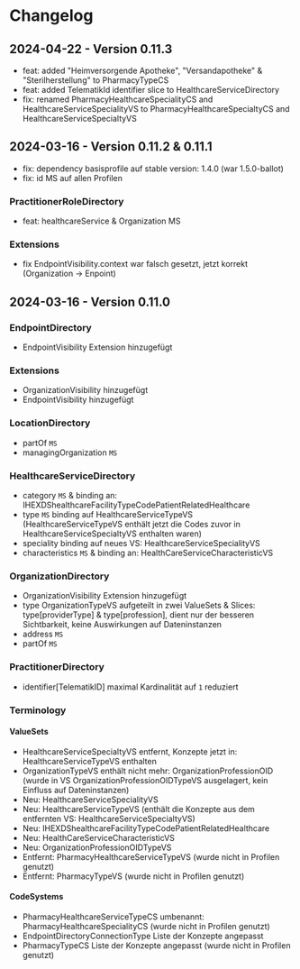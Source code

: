 # Changelog

## 2024-04-22 - Version 0.11.3

- feat: added "Heimversorgende Apotheke", "Versandapotheke" & "Sterilherstellung" to PharmacyTypeCS
- feat: added TelematikId identifier slice to HealthcareServiceDirectory
- fix: renamed PharmacyHealthcareSpecialityCS and HealthcareServiceSpecialityVS to PharmacyHealthcareSpecialtyCS and HealthcareServiceSpecialtyVS

## 2024-03-16 - Version 0.11.2 & 0.11.1

- fix: dependency basisprofile auf stable version: 1.4.0 (war 1.5.0-ballot)
- fix: id MS auf allen Profilen

### PractitionerRoleDirectory
- feat: healthcareService & Organization MS

### Extensions
- fix EndpointVisibility.context war falsch gesetzt, jetzt korrekt (Organization -> Enpoint)

## 2024-03-16 - Version 0.11.0

### EndpointDirectory
- EndpointVisibility Extension hinzugefügt

### Extensions
- OrganizationVisibility hinzugefügt
- EndpointVisibility hinzugefügt

### LocationDirectory
- partOf `MS`
- managingOrganization `MS`

### HealthcareServiceDirectory
- category `MS` & binding an: IHEXDShealthcareFacilityTypeCodePatientRelatedHealthcare
- type `MS` binding auf HealthcareServiceTypeVS (HealthcareServiceTypeVS enthält jetzt die Codes zuvor in HealthcareServiceSpecialtyVS enthalten waren)
- speciality binding auf neues VS: HealthcareServiceSpecialityVS
- characteristics `MS` & binding an: HealthCareServiceCharacteristicVS

### OrganizationDirectory
- OrganizationVisibility Extension hinzugefügt
- type OrganizationTypeVS aufgeteilt in zwei ValueSets & Slices: type[providerType] & type[profession], dient nur der besseren Sichtbarkeit, keine Auswirkungen auf Dateninstanzen
- address `MS`
- partOf `MS`

### PractitionerDirectory
- identifier[TelematikID] maximal Kardinalität auf `1` reduziert 

### Terminology
#### ValueSets
- HealthcareServiceSpecialtyVS entfernt, Konzepte jetzt in: HealthcareServiceTypeVS enthalten
- OrganizationTypeVS enthält nicht mehr: OrganizationProfessionOID (wurde in VS OrganizationProfessionOIDTypeVS ausgelagert, kein Einfluss auf Dateninstanzen)
- Neu: HealthcareServiceSpecialityVS
- Neu: HealthcareServiceTypeVS (enthält die Konzepte aus dem entfernten VS: HealthcareServiceSpecialtyVS)
- Neu: IHEXDShealthcareFacilityTypeCodePatientRelatedHealthcare
- Neu: HealthCareServiceCharacteristicVS
- Neu: OrganizationProfessionOIDTypeVS
- Entfernt: PharmacyHealthcareServiceTypeVS (wurde nicht in Profilen genutzt)
- Entfernt: PharmacyTypeVS (wurde nicht in Profilen genutzt)

#### CodeSystems
- PharmacyHealthcareServiceTypeCS umbenannt: PharmacyHealthcareSpecialityCS (wurde nicht in Profilen genutzt)
- EndpointDirectoryConnectionType Liste der Konzepte angepasst
- PharmacyTypeCS Liste der Konzepte angepasst (wurde nicht in Profilen genutzt)